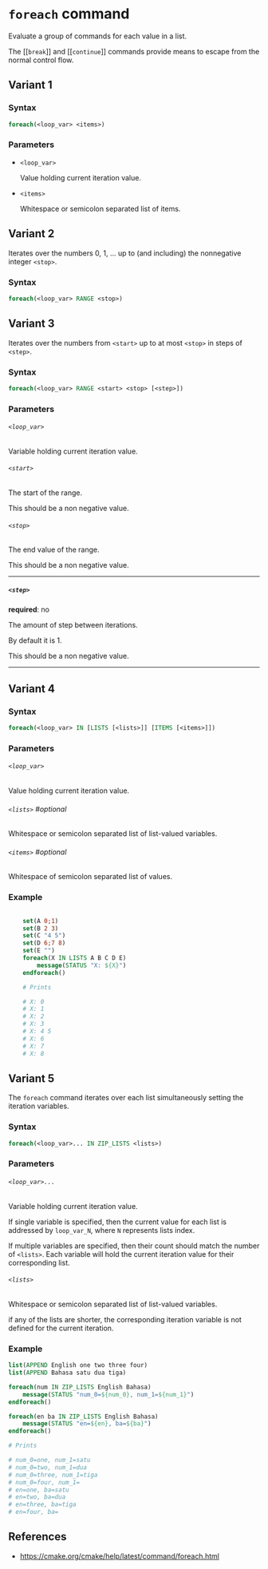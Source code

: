 # `foreach` command

Evaluate a group of commands for each value in a list.

The [[`break`]] and [[`continue`]] commands provide means to escape from the normal control flow.

## Variant 1

### Syntax

```cmake
foreach(<loop_var> <items>)
```

### Parameters

- `<loop_var>`
  
  Value holding current iteration value.

- `<items>`
  
  Whitespace or semicolon separated list of items.

## Variant 2

Iterates over the numbers 0, 1, ... up to (and including) the nonnegative integer `<stop>`.

### Syntax

```cmake
foreach(<loop_var> RANGE <stop>)
```

## Variant 3

Iterates over the numbers from `<start>` up to at most `<stop>` in steps of `<step>`.

### Syntax

```cmake
foreach(<loop_var> RANGE <start> <stop> [<step>])
```

### Parameters

###### `<loop_var>`

Variable holding current iteration value.

###### `<start>`

The  start of the range.

This should be a non negative value.

###### `<stop>`

The end value of the range.

This should be a non negative value.

--- 

##### `<step>`
  
**required**: no

The amount of step between iterations.

By default it is 1.

This should be a non negative value.

--- 

## Variant 4

### Syntax

```cmake
foreach(<loop_var> IN [LISTS [<lists>]] [ITEMS [<items>]])
```

### Parameters

###### `<loop_var>`

Value holding current iteration value.

###### `<lists>` #optional 

Whitespace or semicolon separated list of list-valued variables.

###### `<items>` #optional 

Whitespace of semicolon separated list of values.

### Example

```cmake

	set(A 0;1)
	set(B 2 3)
	set(C "4 5")
	set(D 6;7 8)
	set(E "")
	foreach(X IN LISTS A B C D E)
	    message(STATUS "X: ${X}")
	endforeach()

	# Prints

	# X: 0
	# X: 1
	# X: 2
	# X: 3
	# X: 4 5
	# X: 6
	# X: 7
	# X: 8

```

## Variant 5

The `foreach` command iterates over each list simultaneously setting the iteration variables.

### Syntax

```cmake
foreach(<loop_var>... IN ZIP_LISTS <lists>)
```

### Parameters

###### `<loop_var>...`

Variable holding current iteration value.

If single variable is specified, then the current value for each list is addressed by `loop_var_N`, where `N` represents lists index.

If multiple variables are specified, then their count should match the number of `<lists>`. Each variable will hold the current iteration value for their corresponding list.

###### `<lists>`

Whitespace or semicolon separated list of list-valued variables.

if any of the lists are shorter, the corresponding iteration variable is not defined for the current iteration.

### Example

```cmake
list(APPEND English one two three four)
list(APPEND Bahasa satu dua tiga)

foreach(num IN ZIP_LISTS English Bahasa)
    message(STATUS "num_0=${num_0}, num_1=${num_1}")
endforeach()

foreach(en ba IN ZIP_LISTS English Bahasa)
    message(STATUS "en=${en}, ba=${ba}")
endforeach()

# Prints

# num_0=one, num_1=satu
# num_0=two, num_1=dua
# num_0=three, num_1=tiga
# num_0=four, num_1=
# en=one, ba=satu
# en=two, ba=dua
# en=three, ba=tiga
# en=four, ba=
```

## References

- https://cmake.org/cmake/help/latest/command/foreach.html